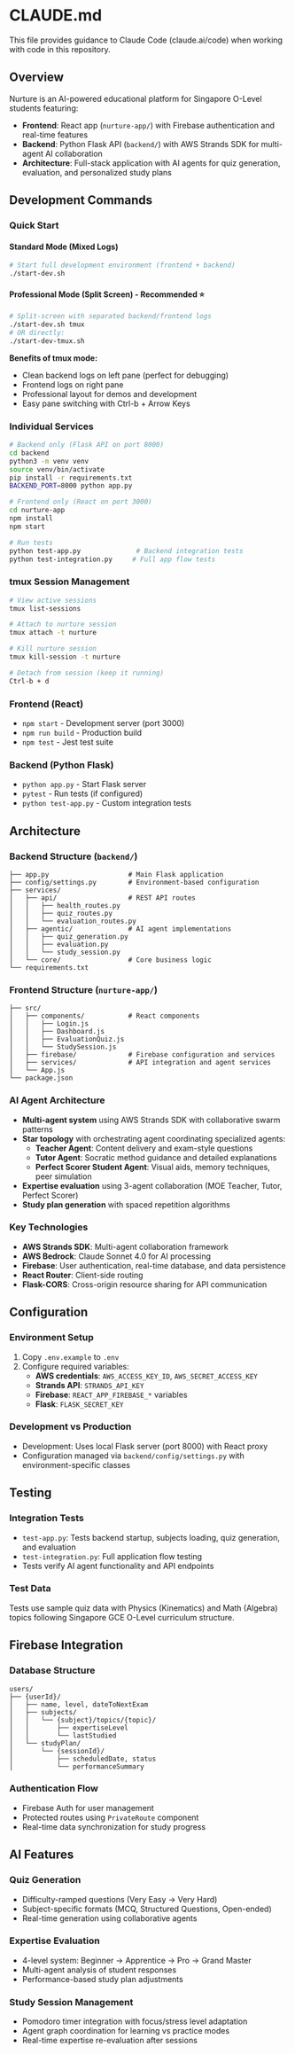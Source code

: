 # CLAUDE.md

This file provides guidance to Claude Code (claude.ai/code) when working with code in this repository.

## Overview

Nurture is an AI-powered educational platform for Singapore O-Level students featuring:
- **Frontend**: React app (`nurture-app/`) with Firebase authentication and real-time features
- **Backend**: Python Flask API (`backend/`) with AWS Strands SDK for multi-agent AI collaboration
- **Architecture**: Full-stack application with AI agents for quiz generation, evaluation, and personalized study plans

## Development Commands

### Quick Start

#### Standard Mode (Mixed Logs)
```bash
# Start full development environment (frontend + backend)
./start-dev.sh
```

#### Professional Mode (Split Screen) - Recommended ⭐
```bash
# Split-screen with separated backend/frontend logs
./start-dev.sh tmux
# OR directly:
./start-dev-tmux.sh
```

**Benefits of tmux mode:**
- Clean backend logs on left pane (perfect for debugging)
- Frontend logs on right pane
- Professional layout for demos and development
- Easy pane switching with Ctrl-b + Arrow Keys

### Individual Services
```bash
# Backend only (Flask API on port 8000)
cd backend
python3 -m venv venv
source venv/bin/activate
pip install -r requirements.txt
BACKEND_PORT=8000 python app.py

# Frontend only (React on port 3000)  
cd nurture-app
npm install
npm start

# Run tests
python test-app.py              # Backend integration tests
python test-integration.py     # Full app flow tests
```

### tmux Session Management
```bash
# View active sessions
tmux list-sessions

# Attach to nurture session
tmux attach -t nurture

# Kill nurture session
tmux kill-session -t nurture

# Detach from session (keep it running)
Ctrl-b + d
```

### Frontend (React)
- `npm start` - Development server (port 3000)
- `npm run build` - Production build
- `npm test` - Jest test suite

### Backend (Python Flask)
- `python app.py` - Start Flask server
- `pytest` - Run tests (if configured)
- `python test-app.py` - Custom integration tests

## Architecture

### Backend Structure (`backend/`)
```
├── app.py                    # Main Flask application 
├── config/settings.py        # Environment-based configuration
├── services/
│   ├── api/                  # REST API routes
│   │   ├── health_routes.py
│   │   ├── quiz_routes.py
│   │   └── evaluation_routes.py
│   ├── agentic/              # AI agent implementations
│   │   ├── quiz_generation.py
│   │   ├── evaluation.py
│   │   └── study_session.py
│   └── core/                 # Core business logic
└── requirements.txt
```

### Frontend Structure (`nurture-app/`)
```
├── src/
│   ├── components/           # React components
│   │   ├── Login.js
│   │   ├── Dashboard.js
│   │   ├── EvaluationQuiz.js
│   │   └── StudySession.js
│   ├── firebase/             # Firebase configuration and services
│   ├── services/             # API integration and agent services
│   └── App.js
└── package.json
```

### AI Agent Architecture
- **Multi-agent system** using AWS Strands SDK with collaborative swarm patterns
- **Star topology** with orchestrating agent coordinating specialized agents:
  - **Teacher Agent**: Content delivery and exam-style questions
  - **Tutor Agent**: Socratic method guidance and detailed explanations  
  - **Perfect Scorer Student Agent**: Visual aids, memory techniques, peer simulation
- **Expertise evaluation** using 3-agent collaboration (MOE Teacher, Tutor, Perfect Scorer)
- **Study plan generation** with spaced repetition algorithms

### Key Technologies
- **AWS Strands SDK**: Multi-agent collaboration framework
- **AWS Bedrock**: Claude Sonnet 4.0 for AI processing
- **Firebase**: User authentication, real-time database, and data persistence
- **React Router**: Client-side routing
- **Flask-CORS**: Cross-origin resource sharing for API communication

## Configuration

### Environment Setup
1. Copy `.env.example` to `.env`
2. Configure required variables:
   - **AWS credentials**: `AWS_ACCESS_KEY_ID`, `AWS_SECRET_ACCESS_KEY`
   - **Strands API**: `STRANDS_API_KEY` 
   - **Firebase**: `REACT_APP_FIREBASE_*` variables
   - **Flask**: `FLASK_SECRET_KEY`

### Development vs Production
- Development: Uses local Flask server (port 8000) with React proxy
- Configuration managed via `backend/config/settings.py` with environment-specific classes

## Testing

### Integration Tests
- `test-app.py`: Tests backend startup, subjects loading, quiz generation, and evaluation
- `test-integration.py`: Full application flow testing
- Tests verify AI agent functionality and API endpoints

### Test Data
Tests use sample quiz data with Physics (Kinematics) and Math (Algebra) topics following Singapore GCE O-Level curriculum structure.

## Firebase Integration

### Database Structure
```
users/
├── {userId}/
│   ├── name, level, dateToNextExam
│   ├── subjects/
│   │   └── {subject}/topics/{topic}/
│   │       ├── expertiseLevel
│   │       └── lastStudied
│   └── studyPlan/
│       └── {sessionId}/
│           ├── scheduledDate, status
│           └── performanceSummary
```

### Authentication Flow
- Firebase Auth for user management
- Protected routes using `PrivateRoute` component
- Real-time data synchronization for study progress

## AI Features

### Quiz Generation
- Difficulty-ramped questions (Very Easy → Very Hard)
- Subject-specific formats (MCQ, Structured Questions, Open-ended)
- Real-time generation using collaborative agents

### Expertise Evaluation  
- 4-level system: Beginner → Apprentice → Pro → Grand Master
- Multi-agent analysis of student responses
- Performance-based study plan adjustments

### Study Session Management
- Pomodoro timer integration with focus/stress level adaptation
- Agent graph coordination for learning vs practice modes
- Real-time expertise re-evaluation after sessions